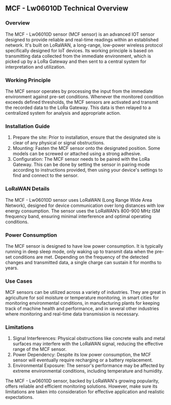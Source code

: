 ## MCF - Lw06010D Technical Overview

### Overview

The MCF - Lw06010D sensor (MCF sensor) is an advanced IOT sensor designed to provide reliable and real-time readings within an established network. It's built on LoRaWAN, a long-range, low-power wireless protocol specifically designed for IoT devices. Its working principle is based on transmitting data collected from the immediate environment, which is picked up by a LoRa Gateway and then sent to a central system for interpretation and utilization.

### Working Principle

The MCF sensor operates by processing the input from the immediate environment against pre-set conditions. Whenever the monitored condition exceeds defined thresholds, the MCF sensors are activated and transmit the recorded data to the LoRa Gateway. This data is then relayed to a centralized system for analysis and appropriate action.

### Installation Guide

1. Prepare the site: Prior to installation, ensure that the designated site is clear of any physical or signal obstructions.
2. Mounting: Fasten the MCF sensor onto the designated position. Some models can be screwed or attached using a strong adhesive.
3. Configuration: The MCF sensor needs to be paired with the LoRa Gateway. This can be done by setting the sensor in pairing mode according to instructions provided, then using your device's settings to find and connect to the sensor.

### LoRaWAN Details

The MCF - Lw06010D sensor uses LoRaWAN (Long Range Wide Area Network), designed for device communication over long distances with low energy consumption. The sensor uses the LoRaWAN’s 800-900 MHz ISM frequency band, ensuring minimal interference and optimal operating conditions.

### Power Consumption

The MCF sensor is designed to have low power consumption. It is typically running in deep sleep mode, only waking up to transmit data when the pre-set conditions are met. Depending on the frequency of the detected changes and transmitted data, a single charge can sustain it for months to years.

### Use Cases

MCF sensors can be utilized across a variety of industries. They are great in agriculture for soil moisture or temperature monitoring, in smart cities for monitoring environmental conditions, in manufacturing plants for keeping track of machine health and performance, and in several other industries where monitoring and real-time data transmission is necessary.

### Limitations

1. Signal Interferences: Physical obstructions like concrete walls and metal surfaces may interfere with the LoRaWAN signal, reducing the effective range of the MCF sensor.
2. Power Dependency: Despite its low power consumption, the MCF sensor will eventually require recharging or a battery replacement.
3. Environmental Exposure: The sensor's performance may be affected by extreme environmental conditions, including temperature and humidity. 

The MCF - Lw06010D sensor, backed by LoRaWAN's growing popularity, offers reliable and efficient monitoring solutions. However, make sure its limitations are taken into consideration for effective application and realistic expectations.
